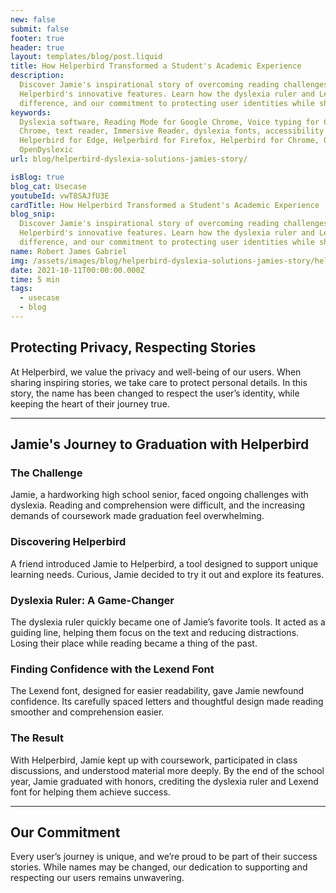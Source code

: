 ```yaml
---
new: false
submit: false
footer: true
header: true
layout: templates/blog/post.liquid
title: How Helperbird Transformed a Student's Academic Experience
description:
  Discover Jamie's inspirational story of overcoming reading challenges with the help of
  Helperbird's innovative features. Learn how the dyslexia ruler and Lexend font made a significant
  difference, and our commitment to protecting user identities while sharing their successes.
keywords:
  Dyslexia software, Reading Mode for Google Chrome, Voice typing for Chrome, Text to speech for
  Chrome, text reader, Immersive Reader, dyslexia fonts, accessibility software, dyslexia software,
  Helperbird for Edge, Helperbird for Firefox, Helperbird for Chrome, Opendyslexic for Chrome,
  OpenDyslexic
url: blog/helperbird-dyslexia-solutions-jamies-story/

isBlog: true
blog_cat: Usecase
youtubeId: vwT8SAJfU3E
cardTitle: How Helperbird Transformed a Student's Academic Experience
blog_snip:
  Discover Jamie's inspirational story of overcoming reading challenges with the help of
  Helperbird's innovative features. Learn how the dyslexia ruler and Lexend font made a significant
  difference, and our commitment to protecting user identities while sharing their successes.
name: Robert James Gabriel
img: /assets/images/blog/helperbird-dyslexia-solutions-jamies-story/helperbird-ruler.png
date: 2021-10-11T00:00:00.000Z
time: 5 min
tags:
  - usecase
  - blog
---
```

## Protecting Privacy, Respecting Stories

At Helperbird, we value the privacy and well-being of our users. When sharing inspiring stories, we take care to protect personal details. In this story, the name has been changed to respect the user’s identity, while keeping the heart of their journey true.

---

## Jamie's Journey to Graduation with Helperbird

### The Challenge

Jamie, a hardworking high school senior, faced ongoing challenges with dyslexia. Reading and comprehension were difficult, and the increasing demands of coursework made graduation feel overwhelming.

### Discovering Helperbird

A friend introduced Jamie to Helperbird, a tool designed to support unique learning needs. Curious, Jamie decided to try it out and explore its features.

### Dyslexia Ruler: A Game-Changer

The dyslexia ruler quickly became one of Jamie’s favorite tools. It acted as a guiding line, helping them focus on the text and reducing distractions. Losing their place while reading became a thing of the past.

### Finding Confidence with the Lexend Font

The Lexend font, designed for easier readability, gave Jamie newfound confidence. Its carefully spaced letters and thoughtful design made reading smoother and comprehension easier.

### The Result

With Helperbird, Jamie kept up with coursework, participated in class discussions, and understood material more deeply. By the end of the school year, Jamie graduated with honors, crediting the dyslexia ruler and Lexend font for helping them achieve success.

---

## Our Commitment

Every user’s journey is unique, and we’re proud to be part of their success stories. While names may be changed, our dedication to supporting and respecting our users remains unwavering.

